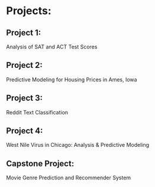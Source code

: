 # Projects:

## Project 1:
Analysis of SAT and ACT Test Scores 

## Project 2:
Predictive Modeling for Housing Prices in Ames, Iowa

## Project 3:
Reddit Text Classification

## Project 4:
West Nile Virus in Chicago: Analysis & Predictive Modeling

## Capstone Project:
Movie Genre Prediction and Recommender System

